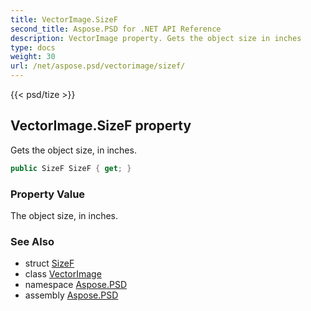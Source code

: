```yaml
---
title: VectorImage.SizeF
second_title: Aspose.PSD for .NET API Reference
description: VectorImage property. Gets the object size in inches
type: docs
weight: 30
url: /net/aspose.psd/vectorimage/sizef/
---
```

{{< psd/tize >}}
## VectorImage.SizeF property

Gets the object size, in inches.

```csharp
public SizeF SizeF { get; }
```

### Property Value

The object size, in inches.

### See Also

* struct [SizeF](../../sizef/)
* class [VectorImage](../)
* namespace [Aspose.PSD](../../vectorimage/)
* assembly [Aspose.PSD](../../../)


